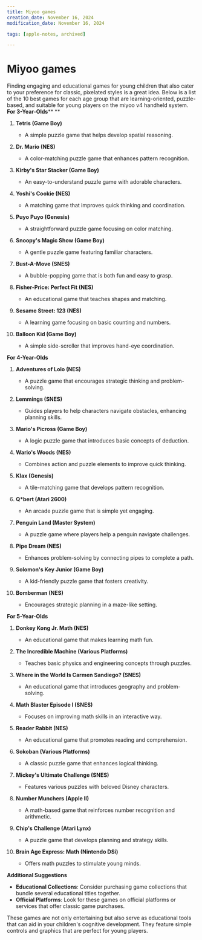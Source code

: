 ```yaml
---
title: Miyoo games
creation_date: November 16, 2024
modification_date: November 16, 2024

tags: [apple-notes, archived]

---
```



# Miyoo games

Finding engaging and educational games for young children that also cater to your preference for classic, pixelated styles is a great idea. Below is a list of the 10 best games for each age group that are learning-oriented, puzzle-based, and suitable for young players on the miyoo v4 handheld system.
**For 3-Year-Olds****
**
1. **Tetris (Game Boy)**

	* A simple puzzle game that helps develop spatial reasoning.
2. **Dr. Mario (NES)**

	* A color-matching puzzle game that enhances pattern recognition.
3. **Kirby's Star Stacker (Game Boy)**

	* An easy-to-understand puzzle game with adorable characters.
4. **Yoshi's Cookie (NES)**

	* A matching game that improves quick thinking and coordination.
5. **Puyo Puyo (Genesis)**

	* A straightforward puzzle game focusing on color matching.
6. **Snoopy's Magic Show (Game Boy)**

	* A gentle puzzle game featuring familiar characters.
7. **Bust-A-Move (SNES)**

	* A bubble-popping game that is both fun and easy to grasp.
8. **Fisher-Price: Perfect Fit (NES)**

	* An educational game that teaches shapes and matching.
9. **Sesame Street: 123 (NES)**

	* A learning game focusing on basic counting and numbers.
10. **Balloon Kid (Game Boy)**

	* A simple side-scroller that improves hand-eye coordination.

**For 4-Year-Olds**
1. **Adventures of Lolo (NES)**

	* A puzzle game that encourages strategic thinking and problem-solving.
2. **Lemmings (SNES)**

	* Guides players to help characters navigate obstacles, enhancing planning skills.
3. **Mario's Picross (Game Boy)**

	* A logic puzzle game that introduces basic concepts of deduction.
4. **Wario's Woods (NES)**

	* Combines action and puzzle elements to improve quick thinking.
5. **Klax (Genesis)**

	* A tile-matching game that develops pattern recognition.
6. **Q*bert (Atari 2600)**

	* An arcade puzzle game that is simple yet engaging.
7. **Penguin Land (Master System)**

	* A puzzle game where players help a penguin navigate challenges.
8. **Pipe Dream (NES)**

	* Enhances problem-solving by connecting pipes to complete a path.
9. **Solomon's Key Junior (Game Boy)**

	* A kid-friendly puzzle game that fosters creativity.
10. **Bomberman (NES)**

	* Encourages strategic planning in a maze-like setting.

**For 5-Year-Olds**
1. **Donkey Kong Jr. Math (NES)**

	* An educational game that makes learning math fun.
2. **The Incredible Machine (Various Platforms)**

	* Teaches basic physics and engineering concepts through puzzles.
3. **Where in the World Is Carmen Sandiego? (SNES)**

	* An educational game that introduces geography and problem-solving.
4. **Math Blaster Episode I (SNES)**

	* Focuses on improving math skills in an interactive way.
5. **Reader Rabbit (NES)**

	* An educational game that promotes reading and comprehension.
6. **Sokoban (Various Platforms)**

	* A classic puzzle game that enhances logical thinking.
7. **Mickey's Ultimate Challenge (SNES)**

	* Features various puzzles with beloved Disney characters.
8. **Number Munchers (Apple II)**

	* A math-based game that reinforces number recognition and arithmetic.
9. **Chip's Challenge (Atari Lynx)**

	* A puzzle game that develops planning and strategy skills.
10. **Brain Age Express: Math (Nintendo DSi)**

	* Offers math puzzles to stimulate young minds.

**Additional Suggestions**
* **Educational Collections**: Consider purchasing game collections that bundle several educational titles together.
* **Official Platforms**: Look for these games on official platforms or services that offer classic game purchases.

These games are not only entertaining but also serve as educational tools that can aid in your children's cognitive development. They feature simple controls and graphics that are perfect for young players.
